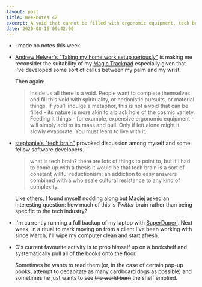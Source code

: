```yaml
---
layout: post
title: Weeknotes 42
excerpt: A void that cannot be filled with ergonomic equipment, tech brain and decapitating cardboard dogs.
date: 2020-08-16 09:42:00
---
```

*   I made no notes this week.

*   [Andrew Helwer's "Taking my home work setup seriously"](https://ahelwer.ca/post/2020-08-09-home-ergonomics/) is making me reconsider the suitability of my [Magic Trackpad](https://www.apple.com/uk/shop/product/MJ2R2Z/A/magic-trackpad-2-silver) especially given that I've developed some sort of callus between my palm and my wrist.

    Then again:

    > Inside us all there is a void. People want to complete themselves and fill this void with spirituality, or hedonistic pursuits, or material things. If you’ll indulge a metaphor, this is not a void that can be filled - its nature is more akin to a black hole of the cosmic variety. Feeding it things - for example, expensive ergonomic equipment - will simply add to its mass and pull. Only if left alone might it slowly evaporate. You must learn to live with it. 

*   [stephanie's "tech brain"](https://pycnocline.substack.com/p/tech-brain) provoked discussion among myself and some fellow software developers.

    > what is tech brain? there are lots of things to point to, but if i had to come up with a thesis it would be that tech brain is a sort of constant willful reductionism: an addiction to easy answers combined with a wholesale cultural resistance to any kind of complexity.

    [Like](https://twitter.com/eightbitraptor/status/1293901151591702528) [others](https://twitter.com/tomstuart/status/1293641281667764224), I found myself nodding along but [Maciej](https://zerodivisionerror.neocities.org) asked an interesting question: how much of this is _Twitter_ brain rather than being specific to the tech industry?

*   I'm currently running a full backup of my laptop with [SuperDuper!](https://www.shirt-pocket.com/SuperDuper/SuperDuperDescription.html). Next week, in a ritual to mark moving on from a client I've been working with since March, I'll wipe my computer clean and start afresh.

*   C's current favourite activity is to prop himself up on a bookshelf and systematically pull all of the books onto the floor.

    Sometimes he wants to read them (or, in the case of certain pop-up books, attempt to decapitate as many cardboard dogs as possible) and sometimes he just wants to see ~~the world burn~~ the shelf emptied.
